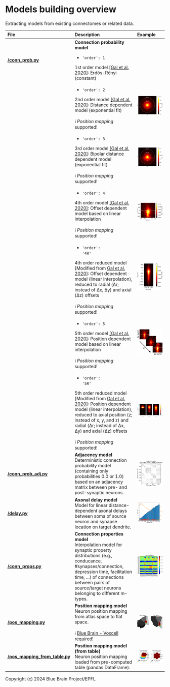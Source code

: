 # Models building overview

Extracting models from existing connectomes or related data.

| File | Description | Example |
| :-- | :-- | :-- |
| __[/conn_prob.py](conn_prob.py)__ | __Connection probability model__ <br> <ul><li><code>'order': 1</code></li></ul> 1st order model [[Gal et al. 2020]](https://www.biorxiv.org/content/10.1101/656058v3 "E Gal, R Perin, H Markram, M London, I Segev. Neuron Geometry Underlies Universal Network Features in Cortical Microcircuits. bioRxiv, 2020, 656058."): Erdős-Rényi (constant) |  |
| | <ul><li><code>'order': 2</code></li></ul> 2nd order model [[Gal et al. 2020]](https://www.biorxiv.org/content/10.1101/656058v3 "E Gal, R Perin, H Markram, M London, I Segev. Neuron Geometry Underlies Universal Network Features in Cortical Microcircuits. bioRxiv, 2020, 656058."): Distance dependent model (exponential fit) <br><br> ℹ️ _Position mapping_ supported! | ![Distance dependent connection probability model](../../doc/source/images/2nd_order_prob_model.png "Distance dependent connection probability model") |
| | <ul><li><code>'order': 3</code></li></ul> 3rd order model [[Gal et al. 2020]](https://www.biorxiv.org/content/10.1101/656058v3 "E Gal, R Perin, H Markram, M London, I Segev. Neuron Geometry Underlies Universal Network Features in Cortical Microcircuits. bioRxiv, 2020, 656058."): Bipolar distance dependent model (exponential fit) <br><br> ℹ️ _Position mapping_ supported! | ![Bipolar distance dependent connection probability model](../../doc/source/images/3rd_order_prob_model.png "Bipolar distance dependent connection probability model") |
| | <ul><li><code>'order': 4</code></li></ul> 4th order model [[Gal et al. 2020]](https://www.biorxiv.org/content/10.1101/656058v3 "E Gal, R Perin, H Markram, M London, I Segev. Neuron Geometry Underlies Universal Network Features in Cortical Microcircuits. bioRxiv, 2020, 656058."): Offset dependent  model based on linear interpolation <br><br> ℹ️ _Position mapping_ supported! | ![Offset dependent connection probability model](../../doc/source/images/4th_order_prob_model.png "Offset dependent connection probability model") |
| | <ul><li><code>'order': '4R'</code></li></ul> 4th order reduced model [Modified from [Gal et al. 2020](https://www.biorxiv.org/content/10.1101/656058v3 "E Gal, R Perin, H Markram, M London, I Segev. Neuron Geometry Underlies Universal Network Features in Cortical Microcircuits. bioRxiv, 2020, 656058.")]: Offset dependent  model (linear interpolation), reduced to radial (Δr; instead of Δx, Δy) and axial (Δz) offsets <br><br> ℹ️ _Position mapping_ supported! | ![Reduced offset dependent connection probability model](../../doc/source/images/4th_order_reduced_prob_model.png "Reduced offset dependent connection probability model") |
| | <ul><li><code>'order': 5</code></li></ul> 5th order model [[Gal et al. 2020]](https://www.biorxiv.org/content/10.1101/656058v3 "E Gal, R Perin, H Markram, M London, I Segev. Neuron Geometry Underlies Universal Network Features in Cortical Microcircuits. bioRxiv, 2020, 656058."): Position dependent  model based on linear interpolation <br><br> ℹ️ _Position mapping_ supported! | ![Position dependent connection probability model](../../doc/source/images/5th_order_prob_model.png "Position dependent connection probability model") |
| | <ul><li><code>'order': '5R'</code></li></ul> 5th order reduced model [Modified from [Gal et al. 2020](https://www.biorxiv.org/content/10.1101/656058v3 "E Gal, R Perin, H Markram, M London, I Segev. Neuron Geometry Underlies Universal Network Features in Cortical Microcircuits. bioRxiv, 2020, 656058.")]: Position dependent  model (linear interpolation), reduced to axial position (z; instead of x, y, and z) and radial (Δr; instead of Δx, Δy) and axial (Δz) offsets <br><br> ℹ️ _Position mapping_ supported! | ![Reduced position dependent connection probability model](../../doc/source/images/5th_order_reduced_prob_model.png "Reduced position dependent connection probability model") |
| __[/conn_prob_adj.py](conn_prob_adj.py)__ | __Adjacency model__ <br> Deterministic connection probability model (containing only probabilities 0.0 or 1.0) based on an adjacency matrix between pre- and post-synaptic neurons. | ![Adjacency model](../../doc/source/images/conn_prob_adj_model.png "Adjacency model") |
| __[/delay.py](delay.py)__ | __Axonal delay model__ <br> Model for linear distance-dependent axonal delays between soma of source neuron and synapse location on target dendrite. | ![Linear axonal delay model](../../doc/source/images/linear_delay_model.png "Linear axonal delay model") |
| __[/conn_props.py](conn_props.py)__ | __Connection properties model__ <br> Interpolation model for synaptic property distributions (e.g., conducance, #synapses/connection, depression time, facilitation time, ...) of connections between pairs of source/target neurons belonging to different m-types. | ![Connection properties model (conductance)](../../doc/source/images/conn_prop_model_conductance.png "Connection properties model (conductance)") |
| __[/pos_mapping.py](pos_mapping.py)__ | __Position mapping model__ <br> Neuron position mapping from atlas space to flat space. <br><br> ℹ️ [Blue Brain - Voxcell](https://bbpteam.epfl.ch/documentation/projects/voxcell/latest/index.html#) required! | ![Position mapping model (flat space)](../../doc/source/images/flat_pos_mapping_model.png "Position mapping model (flat space)") |
| __[/pos_mapping_from_table.py](pos_mapping_from_table.py)__ | __Position mapping model (from table)__ <br> Neuron position mapping loaded from pre-computed table (pandas DataFrame). | ![Position mapping model from table](../../doc/source/images/pos_map_from_table.png "Position mapping model from table") |

Copyright (c) 2024 Blue Brain Project/EPFL